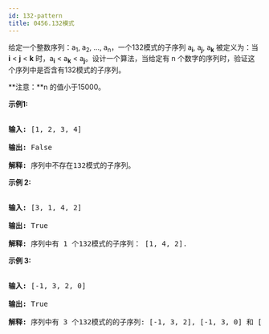 ```yaml
---
id: 132-pattern
title: 0456.132模式
---
```

给定一个整数序列：a<sub>1</sub>, a<sub>2</sub>, ..., a<sub>n</sub>，一个132模式的子序列 a<sub>**i**</sub>, a<sub>**j**</sub>, a<sub>**k**</sub> 被定义为：当 **i** &lt; **j** &lt; **k** 时，a<sub>**i**</sub> &lt; a<sub>**k**</sub> &lt; a<sub>**j**</sub>。设计一个算法，当给定有 n 个数字的序列时，验证这个序列中是否含有132模式的子序列。

**注意：**n 的值小于15000。

**示例1:**


<pre><br/><strong>输入:</strong> [1, 2, 3, 4]<br/><br/><strong>输出:</strong> False<br/><br/><strong>解释:</strong> 序列中不存在132模式的子序列。<br/></pre>

**示例 2:**


<pre><br/><strong>输入:</strong> [3, 1, 4, 2]<br/><br/><strong>输出:</strong> True<br/><br/><strong>解释:</strong> 序列中有 1 个132模式的子序列： [1, 4, 2].<br/></pre>

**示例 3:**


<pre><br/><strong>输入:</strong> [-1, 3, 2, 0]<br/><br/><strong>输出:</strong> True<br/><br/><strong>解释:</strong> 序列中有 3 个132模式的的子序列: [-1, 3, 2], [-1, 3, 0] 和 [-1, 2, 0].<br/></pre>

